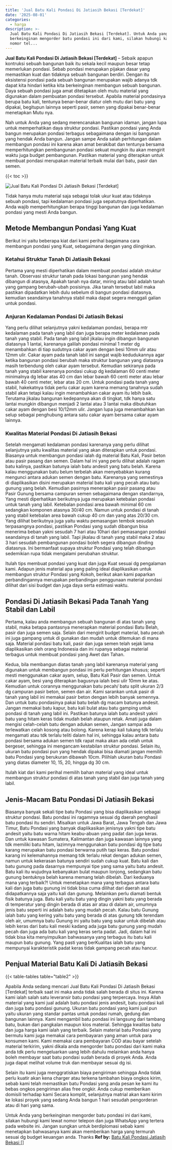 ```yaml
---
title: 'Jual Batu Kali Pondasi Di Jatiasih Bekasi [Terdekat]'
date: '2025-08-01'
categories:
  - harga
description: >-
  Jual Batu Kali Pondasi Di Jatiasih Bekasi [Terdekat]. Untuk Anda yang
  berkeinginan mengorder batu pondasi ini dari kami, silakan hubungi kami lewat
  nomor tel...
---
```


**Jual Batu Kali Pondasi Di Jatiasih Bekasi \[Terdekat\]** – Sebaik apapun kontruksi sebuah bangunan baik itu sekala kecil maupun besar tetap memerlukan pondasi. Sebab pondasi merupakan pijakan dasar yang memastikan kuat dan tidaknya sebuah bangunan berdiri. Dengan itu eksistensi pondasi pada sebuah bangunan merupakan wajib adanya tdk dapat kita hindari ketika kita berkeinginan membangun sebuah bangunan. Daya sebuah pondasi juga amat ditetapkan oleh mutu material yang digunakan dalam pembuatan pondasi tersebut. Apabila material pondasinya berupa batu kali, tentunya benar-benar diatur oleh mutu dari batu yang dipakai, begitupun lainnya seperti pasir, semen yang dipakai benar-benar menetapkan Mutu nya.

Nah untuk Anda yang sedang merencanakan bangunan idaman, jangan lupa untuk memperhatikan daya struktur pondasi. Pastikan pondasi yang Anda bangun merupakan pondasi terbagus sebagaimana dengan isi bangunan yang hendak Anda bangun. Jangan sampe Anda salah perhitungan dalam membangun pondasi ini karena akan amat berakibat dan tentunya bersama memperhitungkan pembangunan pondasi sekuat mungkin itu akan mengirit waktu juga budget pembangunan. Pastikan material yang diterapkan untuk membuat pondasi merupakan material terbaik mulai dari batu, pasir dan semen.

{{< toc >}}

![Jual Batu Kali Pondasi Di Jatiasih Bekasi [Terdekat]](/images/jual-batu-kali-11.png)

Tidak hanya mutu material saja sebagai tolak ukur kuat atau tidaknya sebuah pondasi, tapi kedalaman pondasi juga sepatutnya diperhatikan. Anda wajib memperhitungkan berapa tinggi bangunan dan juga kedalaman pondasi yang mesti Anda bangun.

## Metode Membangun Pondasi Yang Kuat

Berikut ini yaitu beberapa kiat dari kami perihal bagaimana cara membangun pondasi yang Kuat, sebagaimana dengan yang diinginkan.

### Ketahui Struktur Tanah Di Jatiasih Bekasi

Pertama yang mesti diperhatikan dalam membuat pondasi adalah struktur tanah. Observasi struktur tanah pada lokasi bangunan yang hendak dibangun di atasnya, Apakah tanah nya datar, miring atau labil adalah tanah yang gampang berubah-ubah posisinya. Jika tanah tersebut labil maka pastikan dipadatkan lebih dulu sebelum di bangun pondasi diatasnya, kemudian seandainya tanahnya stabil maka dapat segera menggali galian untuk pondasi.

### Anjuran Kedalaman Pondasi Di Jatiasih Bekasi

Yang perlu dilihat selanjutnya yakni kedalaman pondasi, berapa mtr kedalaman pada tanah yang labil dan juga berapa meter kedalaman pada tanah yang stabil. Pada tanah yang labil jikalau ingin dibangun bangunan diatasnya 1 lantai, karenanya galilah pondasi minimal 1 meter dg menambahkan di tiap sudutnya cakar ayam dengan besi 10mm ulir atau 12mm ulir. Cakar ayam pada tanah labil ini sangat wajib kedudukannya agar ketika bangunan pondasi berubah maka struktur bangunan yang diatasnya masih terbendung oleh cakar ayam tersebut. Kemudian sekiranya pada tanah yang stabil karenanya pondasi cukup dg kedalaman 60 centi meter minimalnya dg lebar atas 40 cm dan lebar bawah 60 centi meter atau lebar bawah 40 centi meter, lebar atas 20 cm. Untuk pondasi pada tanah yang stabil, hakekatnya tidak perlu cakar ayam karena memang tanahnya sudah stabil akan tetapi kalau ingin menambahkan cakar ayam itu lebih baik. Terutama jikalau bangunan kedepannya akan di tingkat, tdk hanya satu lantai mungkin dibangun menjadi 2 lantai atau 3 lantai maka dibutuhkan cakar ayam dengan besi 10/12mm ulir. Jangan lupa juga menambahkan kan selup sebagai penghubung antara satu cakar ayam bersama cakar ayam lainnya.

### Kwalitas Material Pondasi Di Jatiasih Bekasi

Setelah mengamati kedalaman pondasi karenanya yang perlu dilihat selanjutnya yaitu kwalitas material yang akan diterapkan untuk pondasi. Biasanya untuk membangun pondasi ialah dg material Batu Kali, Pasir beton atau pasir pasang dan semen. Dalam hal ini yang perlu dilihat adalah ragam batu kalinya, pastikan batunya ialah batu andesit yang batu belah. Karena kalau menggunakan batu belum terbelah akan menyebabkan kurang mengunci antara adukan semen dengan batu. Karenanya yang semestinya di diaplikasikan disini merupakan material batu kali yang pecah atau batu gunung yang belah. Kemudian pasirnya menerapkan pasir pasang atau Pasir Gunung bersama campuran semen sebagaimana dengan standarnya, Yang mesti diperhatikan berikutnya juga merupakan ketebalan pondasi untuk tanah yang labil. Ketebalan pondasi area bawah minimal 60 cm sedangkan komponen atasnya 30/40 cm. Namun untuk pondasi di tanah yang stabil ketebalan area bawah cukup 40 cm dan yang atas 20/30 cm. Yang dilihat berikutnya juga yaitu waktu pemasangan tembok sesudah terpasangnya pondasi, pastikan Pondasi yang sudah dibangun bisa menerima beban yakni sesudah 7 hari atau 10hari dari pemasangan pondasi seandainya di tanah yang labil. Tapi jikalau di tanah yang stabil maka 2 atau 3 hari sesudah pembangunan pondasi boleh segera dibangun dinding diatasnya. Ini bermanfaat supaya struktur Pondasi yang telah dibangun sedemikian rupa tidak mengalami perubahan struktur.

Itulah tips membuat pondasi yang kuat dan juga Kuat sesuai dg pengalaman kami. Adapun jenis material apa yang paling ideal diaplikasikan untuk membangun struktur Pondasi yang Kokoh, berikut akan kami paparkan perbandingannya merupakan perbandingan penggunaan material pondasi dilihat dari sisi budget dan juga daya serta estimasi waktu.

## Pondasi Di Jatiasih Bekasi Pada Tanah Yang Stabil dan Labil

Pertama, kalau anda membangun sebuah bangunan di atas tanah yang stabil, maka betapa pantasnya menerapkan material pondasi Batu Belah, pasir dan juga semen saja. Selain dari mengirit budget material, batu pecah ini juga gampang untuk di gunakan dan mudah untuk ditemukan di mana saja. Material pondasi batu kali, pasir dan juga semen telah sejak lama diaplikasikan oleh orang Indonesia dan ini rupanya sebagai material terbagus untuk membuat pondasi yang Awet dan Tahan.

Kedua, bila membangun diatas tanah yang labil karenanya material yang digunakan untuk membangun pondasi ini perlu perhitungan khusus; seperti mesti menggunakan cakar ayam, selup, Batu Kali Pasir dan semen. Untuk cakar ayam, besi yang diterapkan bagusnya ialah besi ulir 10mm ke atas. Kemudian untuk corannya menggunakan batu pecah/ batu split ukuran 2/3 dg campuran pasir beton, semen dan air. Kami sarankan untuk pasir di tanah yang labil ini memakai pasir beton dengan lebih banyak semennya. Dan untuk batu pondasinya pakai batu belah dg macam batunya andesit. Jangan memakai batu kapur, batu kali bulat atau batu gamping untuk pondasi di tanah yang labil ini. Pastikan batunya ialah batu andesit yakni batu yang hitam keras tidak mudah belah ataupun retak. Amati juga dalam mengisi celah-celah batu dengan adukan semen, Jangan sampai ada terlewatkan celah kosong atau bolong. Karena kerap kali tukang tdk terlalu mengamati atau tdk terlalu teliti dalam hal ini, sehingga kalau antara batu pondasi bersama adukan semen tdk rapat maka akan ada celah untuk bergeser, sehingga ini mengancam kestabilan struktur pondasi. Selain itu, ukuran batu pondasi pun yang hendak dipakai bisa diamati jangan memilih batu Pondasi yang berukuran dibawah 10cm. Pilihlah ukuran batu Pondasi yang diatas diameter 10, 15, 20, hingga dg 30 cm.

Itulah kiat dari kami perihal memilih bahan material yang ideal untuk membangun struktur pondasi di atas tanah yang stabil dan juga tanah yang labil.

## Jenis-Macam Batu Pondasi Di Jatiasih Bekasi

Biasanya banyak sekali tipe batu Pondasi yang bisa diaplikasikan sebagai struktur pondasi. Batu pondasi ini ragamnya sesuai dg daerah penghasil batu pondasi itu sendiri. Misalkan untuk Jawa Barat, Jawa Tengah dan Jawa Timur, Batu Pondasi yang banyak diaplikasikan jenisnya yakni tipe batu andesit yaitu batu warna hitam keabu-abuan yang padat dan juga keras. Dan untuk kawasan Sumatera, Kalimantan dan juga kawasan lainnya yang tdk memiliki batu hitam, lazimnya menggunakan batu pondasi dg tipe batu karang merupakan batu pondasi berwarna putih tapi keras. Batu pondasi karang ini kelemahannya memang tdk terlalu rekat dengan adukan semen, namun untuk kekerasan batunya sendiri sudah cukup kuat. Batu kali dan batu gunung pada dasarnya mempunyai tipe yang sama yaitu batu andesit. Batu kali itu wujudnya kebanyakan bulat maupun lonjong, sedangkan batu gunung bentuknya belah karena memang telah dibelah. Dari keduanya mana yang terbaik?! Untuk menetapkan mana yang terbagus antara batu kali dan juga batu gunung ini tidak bisa cuma dilihat dari daerah asal didapatkannya saja yaitu kali dan gunung. Melainkan perlu diamati bentuk fisik batunya juga. Batu kali yaitu batu yang dingin yakni batu yang berada di temperatur yang dingin berada di atas air atau di dalam air, umumnya jenis batu seperti ini adalah batu yang mudah pecah. Kalau batu Gunung ialah batu yang kering yaitu batu yang berada di atas gunung tdk terendam oleh air, umumnya batu Gunung ini yaitu batu yang sukar untuk dibelah atau lebih keras dari batu kali meski kadang ada juga batu gunung yang mudah pecah dan juga ada batu kali yang keras serta padat. Jadi, dalam hal ini tidak bisa kita menyimpulkan bahwasanya yang terbagus itu batu kali maupun batu gunung. Yang pasti yang berKualitas ialah batu yang mempunyai karakteristik padat keras tidak gampang pecah atau hancur.

## Penjual Material Batu Kali Di Jatiasih Bekasi

{{< table-tables table="table2" >}}

Apabila Anda sedang mencari Jual Batu Kali Pondasi Di Jatiasih Bekasi \[Terdekat\] terbaik saat ini maka anda tidak salah berada di situs ini. Karena kami ialah salah satu leveransir batu pondasi yang terpercaya. Insya Allah material yang kami jual adalah batu pondasi jenis andesit, batu pondasi kali dan juga batu pondasi gunung. Ukuran batu pondasi yang kami jual pun yaitu ukuran yang standar pantas untuk pondasi rumah, gedung dan bangunan lainnya. Kami mengambil batu pondasi ini langsung dari tambang batu, bukan dari pangkalan maupun kios material. Sehingga kwalitas batu dan juga harga kami ialah yang terbaik. Selain material batu Pondasi yang bermutu kami juga memakai cara pembayaran yang aman untuk para konsumen kami. Kami memakai cara pembayaran COD atau bayar setelah material terkirim, yakni dikala anda mengorder batu pondasi dari kami maka anda tdk perlu mengeluarkan uang lebih dahulu melainkan anda hanya boleh membayar saat batu pondasi sudah berada di proyek Anda. Anda juga dapat melihat volume truk dan membayar sesuai dg isi.

Selain itu kami juga menggratiskan biaya pengiriman sehingga Anda tidak perlu kuatir akan kena charger atau terkena tambahan biaya ongkos kirim, sebab kami telah memastikan batu Pondasi yang anda pesan ke kami itu bebas ongkos pengiriman alias free ongkir. Anda cukup memberikan domisili terhadap kami Secara komplit, selanjutnya matrial akan kami kirim ke lokasi proyek yang sedang Anda bangun 1 hari sesudah pengorderan atau di hari yang sama.

Untuk Anda yang berkeinginan mengorder batu pondasi ini dari kami, silakan hubungi kami lewat nomor telepon dan juga WhatsApp yang tertera pada website ini. Jangan sungkan untuk berdiplomasi sebab kami menetapkan bahwasanya kami akan memberikan harga yang termurah sesuai dg budget keuangan anda. Thanks
**Ref by:** [Batu Kali Pondasi Jatiasih Bekasi []](https://id.wikipedia.org/wiki/Batu)
